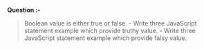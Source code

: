 **Question :-**

>Boolean value is either true or false.
    - Write three JavaScript statement example which provide truthy value.
    - Write three JavaScript statement example which provide falsy value.
